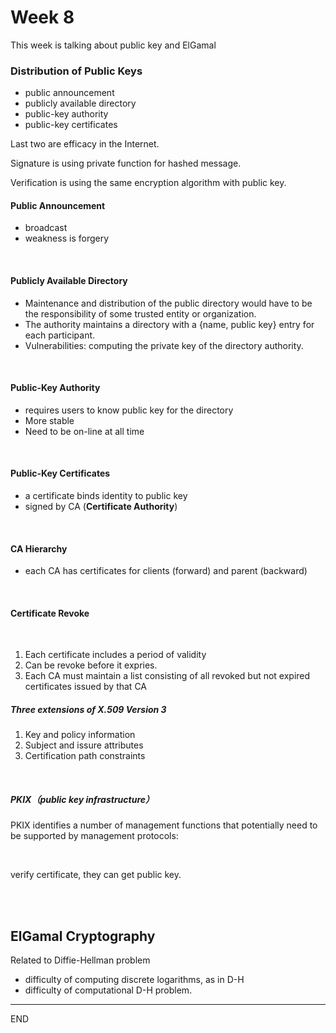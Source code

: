 # Week 8

This week is talking about public key and ElGamal

### Distribution of Public Keys

* public announcement
* publicly available directory
* public-key authority
* public-key certificates

Last two are efficacy in the Internet.



Signature is using private function for hashed message.

Verification is using the same encryption algorithm with public key.



#### Public Announcement

* broadcast
* weakness is forgery

<br />

#### Publicly Available Directory

* Maintenance and distribution of the public directory would have to be the responsibility of some trusted entity or organization.
* The authority maintains a directory with a {name, public key} entry for each participant.
* Vulnerabilities:  computing the private key of the directory authority.

<br />

#### Public-Key Authority

* requires users to know public key for the directory
* More stable
* Need to be on-line at all time

<br />

#### Public-Key Certificates

* a certificate binds identity to public key
* signed by CA (**Certificate Authority**)

<br />

#### CA Hierarchy

* each CA has certificates for clients (forward) and parent (backward)

<br />

#### Certificate Revoke

<br />

1. Each certificate includes a period of validity
2. Can be revoke before it expries.
3. Each CA must maintain a list consisting of all revoked but not expired certificates issued by that CA



##### Three extensions of X.509 Version 3

1. Key and policy information
2. Subject and issure attributes
3. Certification path constraints


<br />


##### PKIX（public key infrastructure）

PKIX identifies a number of management functions that potentially need to be supported by management protocols:

<br />

verify certificate, they can get public key.

<br />

<br />

## ElGamal Cryptography

Related to Diffie-Hellman problem

* difficulty of computing discrete logarithms, as in D-H
* difficulty of computational D-H problem.



---

END
